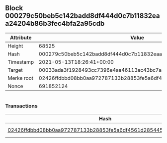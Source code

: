 ## Block 000279c50beb5c142badd8df444d0c7b11832eaa24204b86b3fec4bfa2a95cdb

Attribute | Value
--- | ---
Height | 68525
Hash | 000279c50beb5c142badd8df444d0c7b11832eaa24204b86b3fec4bfa2a95cdb
Timestamp | 2021-05-13T18:26:41+00:00
Target | 00033ada3f1928493cc7396e4aa46113ac43bc7ac52aab5d08e3934913716f64
Merke root | 02426ffdbbd08bb0aa972787133b28853fe5a6df4561d2854455c0329411f8d8
Nonce | 691852124

```

```

### Transactions

Hash | Amount
--- | ---
[02426ffdbbd08bb0aa972787133b28853fe5a6df4561d2854455c0329411f8d8](02426ffdbbd08bb0aa972787133b28853fe5a6df4561d2854455c0329411f8d8.md) | 10.00000000 SKEPTI 
